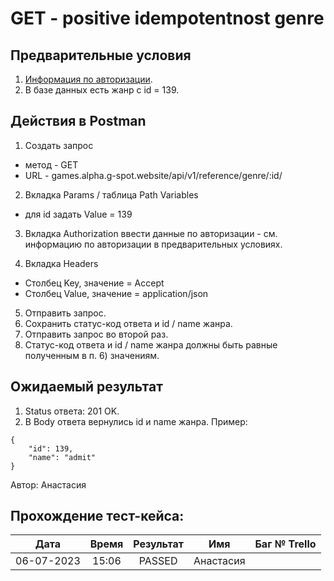 GET - positive idempotentnost genre
===

Предварительные условия
--
1. [Информация по авторизации](https://github.com/victoretc/GSPOTtestingdocumentation/blob/main/games/Authorization_data.md).
2. В базе данных есть жанр с id = 139.

Действия в Postman
--
1. Создать запрос
- метод - GET
- URL - games.alpha.g-spot.website/api/v1/reference/genre/:id/

2. Вкладка Params / таблица Path Variables
- для id задать Value = 139

3. Вкладка Authorization
ввести данные по авторизации - см. информацию по авторизации в предварительных условиях.

4. Вкладка Headers
- Столбец Key, значение = Accept
- Столбец Value, значение = application/json

5. Отправить запрос.
6. Сохранить статус-код ответа и id / name жанра.
7. Отправить запрос во второй раз.
8. Статус-код ответа и id / name жанра должны быть равные полученным в п. 6) значениям.

Ожидаемый результат
--
1. Status ответа: 201 OK.
2. В Body ответа вернулись id и name жанра. Пример:

```
{
    "id": 139,
    "name": "admit"
}
```

Автор: Анастасия

Прохождение тест-кейса:
----------------

|**Дата**|**Время**|**Результат**|**Имя**|**Баг № Trello**|
| :-: | :-: | :-: | :-: | :-: |
|06-07-2023|15:06|PASSED|Анастасия||
